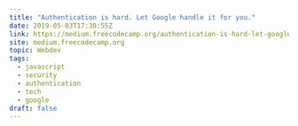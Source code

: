 ```yaml
---
title: "Authentication is hard. Let Google handle it for you."
date: 2019-05-03T17:38:55Z
link: https://medium.freecodecamp.org/authentication-is-hard-let-google-handle-it-for-you-503f23315d07?source=rss----336d898217ee---4
site: medium.freecodecamp.org
topic: Webdev
tags:
  - javascript
  - security
  - authentication
  - tech
  - google
draft: false
---
```

